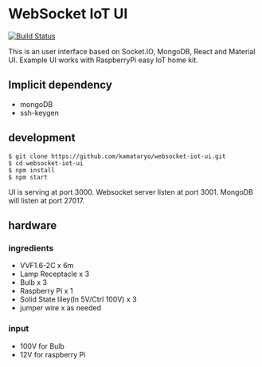# WebSocket IoT UI

[![Build Status](https://travis-ci.org/KamataRyo/websocket-iot-ui.svg?branch=master)](https://travis-ci.org/KamataRyo/websocket-iot-ui)

This is an user interface based on Socket.IO, MongoDB, React and Material UI.
Example UI works with RaspberryPi easy IoT home kit.

## Implicit dependency

- mongoDB
- ssh-keygen

## development

```
$ git clone https://github.com/kamataryo/websocket-iot-ui.git
$ cd websocket-iot-ui
$ npm install
$ npm start
```

UI is serving at port 3000.
Websocket server listen at port 3001.
MongoDB will listen at port 27017.

## hardware

### ingredients

- VVF1.6-2C x 6m
- Lamp Receptacle x 3
- Bulb x 3
- Raspberry Pi x 1
- Solid State liley(In 5V/Ctrl 100V) x 3
- jumper wire x as needed

### input

- 100V for Bulb
- 12V for raspberry Pi
